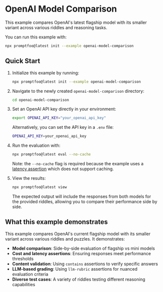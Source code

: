 # OpenAI Model Comparison

This example compares OpenAI's latest flagship model with its smaller variant across various riddles and reasoning tasks.

You can run this example with:

```bash
npx promptfoo@latest init --example openai-model-comparison
```

## Quick Start

1. Initialize this example by running:

   ```bash
   npx promptfoo@latest init --example openai-model-comparison
   ```

2. Navigate to the newly created `openai-model-comparison` directory:

   ```bash
   cd openai-model-comparison
   ```

3. Set an OpenAI API key directly in your environment:

   ```bash
   export OPENAI_API_KEY="your_openai_api_key"
   ```

   Alternatively, you can set the API key in a `.env` file:

   ```bash
   OPENAI_API_KEY=your_openai_api_key
   ```

4. Run the evaluation with:

   ```bash
   npx promptfoo@latest eval --no-cache
   ```

   Note: the `--no-cache` flag is required because the example uses a [latency assertion](https://www.promptfoo.dev/docs/configuration/expected-outputs/deterministic/#latency) which does not support caching.

5. View the results:

   ```bash
   npx promptfoo@latest view
   ```

   The expected output will include the responses from both models for the provided riddles, allowing you to compare their performance side by side.

## What this example demonstrates

This example compares OpenAI's current flagship model with its smaller variant across various riddles and puzzles. It demonstrates:

- **Model comparison**: Side-by-side evaluation of flagship vs mini models
- **Cost and latency assertions**: Ensuring responses meet performance thresholds
- **Content validation**: Using `contains` assertions to verify specific answers
- **LLM-based grading**: Using `llm-rubric` assertions for nuanced evaluation criteria
- **Diverse test cases**: A variety of riddles testing different reasoning capabilities
